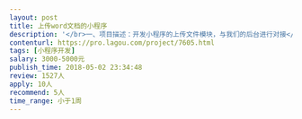 ```yaml
---                
layout: post       
title: 上传word文档的小程序           
description: '</br>一、项目描述：开发小程序的上传文件模块，与我们的后台进行对接</br>二、主要功能点：用户可在小程序界面上传文件，文件类型包括pdf、ppt、word、图片格式等</br>三、人员要求：对小程序的可实现功能熟悉，了解后端接口设计（可能涉及一部分封装后端接口的工作）</br>'     
contenturl: https://pro.lagou.com/project/7605.html      
tags: [小程序开发]            
salary: 3000-5000元          
publish_time: 2018-05-02 23:34:48         
review: 1527人                   
apply: 10人                   
recommend: 5人                   
time_range: 小于1周              
---                 
```

